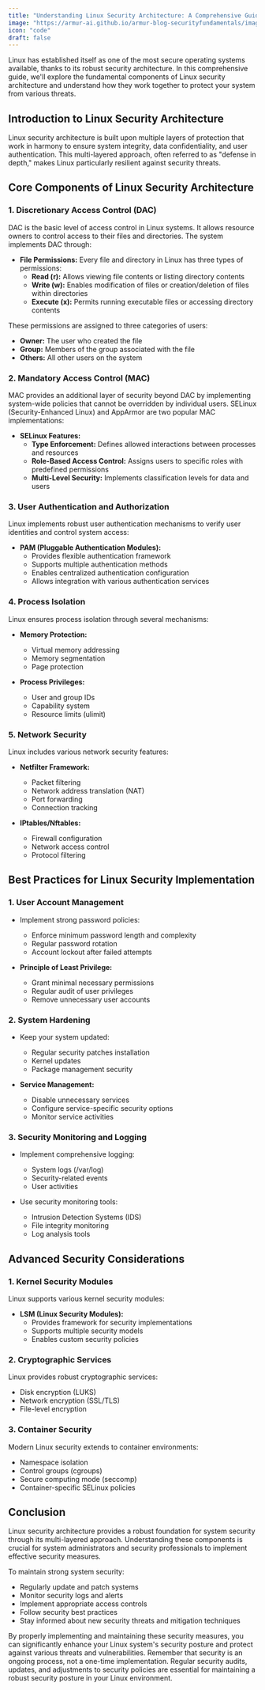 ```yaml
---
title: "Understanding Linux Security Architecture: A Comprehensive Guide to System Protection"
image: "https://armur-ai.github.io/armur-blog-securityfundamentals/images/4.avif"
icon: "code"
draft: false
---
```


Linux has established itself as one of the most secure operating systems available, thanks to its robust security architecture. In this comprehensive guide, we'll explore the fundamental components of Linux security architecture and understand how they work together to protect your system from various threats.

## Introduction to Linux Security Architecture

Linux security architecture is built upon multiple layers of protection that work in harmony to ensure system integrity, data confidentiality, and user authentication. This multi-layered approach, often referred to as "defense in depth," makes Linux particularly resilient against security threats.

## Core Components of Linux Security Architecture

### 1. Discretionary Access Control (DAC)

DAC is the basic level of access control in Linux systems. It allows resource owners to control access to their files and directories. The system implements DAC through:

- **File Permissions:** Every file and directory in Linux has three types of permissions:
  - **Read (r):** Allows viewing file contents or listing directory contents
  - **Write (w):** Enables modification of files or creation/deletion of files within directories
  - **Execute (x):** Permits running executable files or accessing directory contents

These permissions are assigned to three categories of users:

- **Owner:** The user who created the file
- **Group:** Members of the group associated with the file
- **Others:** All other users on the system

### 2. Mandatory Access Control (MAC)

MAC provides an additional layer of security beyond DAC by implementing system-wide policies that cannot be overridden by individual users. SELinux (Security-Enhanced Linux) and AppArmor are two popular MAC implementations:

- **SELinux Features:**
  - **Type Enforcement:** Defines allowed interactions between processes and resources
  - **Role-Based Access Control:** Assigns users to specific roles with predefined permissions
  - **Multi-Level Security:** Implements classification levels for data and users

### 3. User Authentication and Authorization

Linux implements robust user authentication mechanisms to verify user identities and control system access:

- **PAM (Pluggable Authentication Modules):**
  - Provides flexible authentication framework
  - Supports multiple authentication methods
  - Enables centralized authentication configuration
  - Allows integration with various authentication services

### 4. Process Isolation

Linux ensures process isolation through several mechanisms:

- **Memory Protection:**
  - Virtual memory addressing
  - Memory segmentation
  - Page protection

- **Process Privileges:**
  - User and group IDs
  - Capability system
  - Resource limits (ulimit)

### 5. Network Security

Linux includes various network security features:

- **Netfilter Framework:**
  - Packet filtering
  - Network address translation (NAT)
  - Port forwarding
  - Connection tracking

- **IPtables/Nftables:**
  - Firewall configuration
  - Network access control
  - Protocol filtering

## Best Practices for Linux Security Implementation

### 1. User Account Management

- Implement strong password policies:
  - Enforce minimum password length and complexity
  - Regular password rotation
  - Account lockout after failed attempts

- **Principle of Least Privilege:**
  - Grant minimal necessary permissions
  - Regular audit of user privileges
  - Remove unnecessary user accounts

### 2. System Hardening

- Keep your system updated:
  - Regular security patches installation
  - Kernel updates
  - Package management security

- **Service Management:**
  - Disable unnecessary services
  - Configure service-specific security options
  - Monitor service activities

### 3. Security Monitoring and Logging

- Implement comprehensive logging:
  - System logs (/var/log)
  - Security-related events
  - User activities

- Use security monitoring tools:
  - Intrusion Detection Systems (IDS)
  - File integrity monitoring
  - Log analysis tools

## Advanced Security Considerations

### 1. Kernel Security Modules

Linux supports various kernel security modules:

- **LSM (Linux Security Modules):**
  - Provides framework for security implementations
  - Supports multiple security models
  - Enables custom security policies

### 2. Cryptographic Services

Linux provides robust cryptographic services:

- Disk encryption (LUKS)
- Network encryption (SSL/TLS)
- File-level encryption

### 3. Container Security

Modern Linux security extends to container environments:

- Namespace isolation
- Control groups (cgroups)
- Secure computing mode (seccomp)
- Container-specific SELinux policies

## Conclusion

Linux security architecture provides a robust foundation for system security through its multi-layered approach. Understanding these components is crucial for system administrators and security professionals to implement effective security measures.

To maintain strong system security:

- Regularly update and patch systems
- Monitor security logs and alerts
- Implement appropriate access controls
- Follow security best practices
- Stay informed about new security threats and mitigation techniques

By properly implementing and maintaining these security measures, you can significantly enhance your Linux system's security posture and protect against various threats and vulnerabilities. Remember that security is an ongoing process, not a one-time implementation. Regular security audits, updates, and adjustments to security policies are essential for maintaining a robust security posture in your Linux environment.
